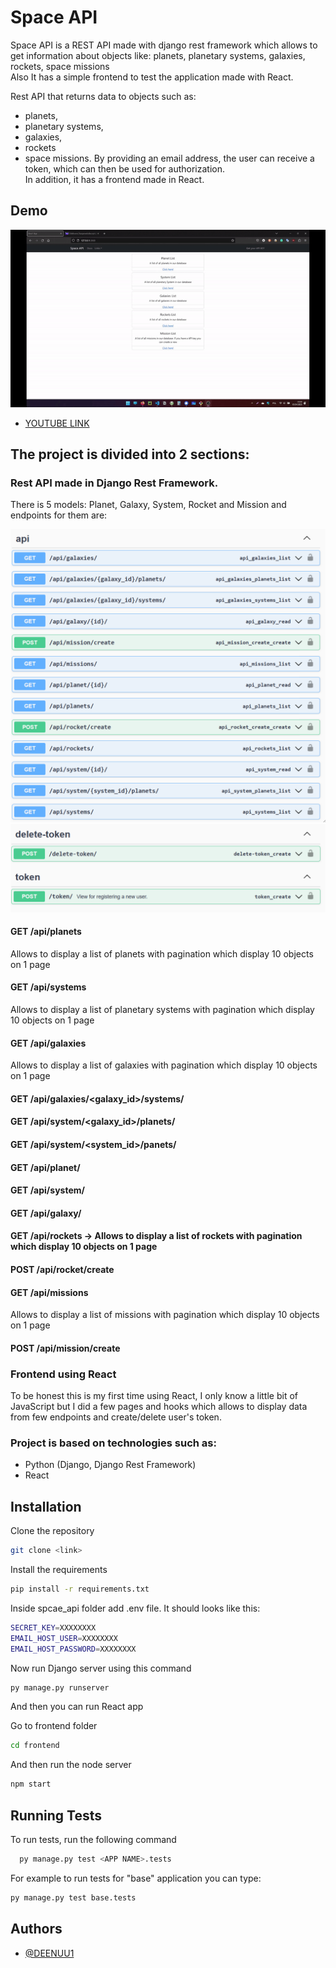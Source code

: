
# Space API


Space API is a REST API made with django rest framework which allows to get information about objects like: planets, planetary systems, galaxies, rockets, space missions \
Also It has a simple frontend to test the application made with React.

Rest API that returns data to objects such as:
- planets, 
- planetary systems,
- galaxies,
- rockets 
- space missions. 
By providing an email address, the user can receive a token, which can then be used for authorization. \
In addition, it has a frontend made in React.


## Demo


<img src="/images/demo.gif"/>

- [YOUTUBE LINK](https://youtu.be/b1TDDlFOtEs)


## The project is divided into 2 sections:

### Rest API made in Django Rest Framework.
There is 5 models: Planet, Galaxy, System, Rocket and Mission and endpoints for them are:

<img src="/images/endpoint_1.png"/>

<img src="/images/endpoint_2.png"/>


#### GET /api/planets
Allows to display a list of planets with pagination which display 10 objects on 1 page 
#### GET /api/systems 
Allows to display a list of planetary systems with pagination which display 10 objects on 1 page 
#### GET /api/galaxies 
Allows to display a list of galaxies with pagination which display 10 objects on 1 page 
#### GET /api/galaxies/<galaxy_id>/systems/
#### GET /api/system/<galaxy_id>/planets/
#### GET /api/system/<system_id>/panets/
#### GET /api/planet/<id>
#### GET /api/system/<id>
#### GET /api/galaxy/<id>
#### GET /api/rockets -> Allows to display a list of rockets with pagination which display 10 objects on 1 page 
#### POST /api/rocket/create
#### GET /api/missions 
Allows to display a list of missions with pagination which display 10 objects on 1 page 
#### POST /api/mission/create 


### Frontend using React
To be honest this is my first time using React, I only know a little bit of JavaScript but I did a few pages and hooks which allows to display data from few endpoints and create/delete user's token.


### Project is based on technologies such as:
- Python (Django, Django Rest Framework)
- React 

## Installation

Clone the repository

```bash
git clone <link>
```

Install the requirements

```bash
pip install -r requirements.txt
```

Inside spcae_api folder add .env file. It should looks like this:

```bash
SECRET_KEY=XXXXXXXX
EMAIL_HOST_USER=XXXXXXXX
EMAIL_HOST_PASSWORD=XXXXXXXX
```

Now run Django server using this command 

```bash
py manage.py runserver
```

And then you can run React app

Go to frontend folder

```bash
cd frontend
```

And then run the node server

```bash
npm start
```
## Running Tests

To run tests, run the following command

```bash
  py manage.py test <APP NAME>.tests 
```

For example to run tests for "base" application you can type: 

```bash
py manage.py test base.tests
```


## Authors

- [@DEENUU1](https://www.github.com/DEENUU1)

